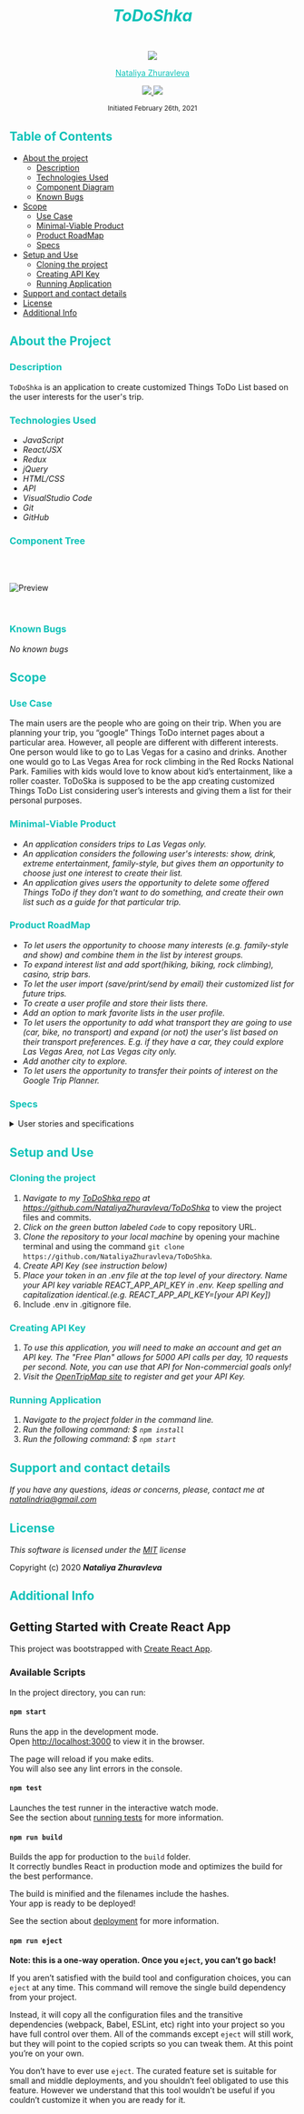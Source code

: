 # <p style="color:#0ec2b8" align="center">_ToDoShka_</p>

<p align="center">
    <!-- Project Avatar -->
    <br>
    <a href="https://github.com/NataliyaZhuravleva">
        <img src="https://avatars.githubusercontent.com/u/26223609?s=400&u=eba3685b0fa16a0c66c8dec64c2cd7886929b509&v=4">
    </a>
    <!-- GitHub Link -->
   <p align="center">
        <a href="https://github.com/NataliyaZhuravleva" style="color: #0ec2b8;">Nataliya Zhuravleva</a>
    </p>
    <!-- LinkedIn -->
    <p align="center">
        <a href="mailto:natalindria@gmail.com">
            <img src="https://img.shields.io/badge/Email-00AAAB??style=social&logo=gmail&labelColor=00AAAB">
        </a>  
        <a href="https://www.linkedin.com/in/nataliya-zhuravleva/">
            <img src="https://img.shields.io/badge/LinkedIn-00AAAB??style=social&logo=linkedin&labelColor=00AAAB">
        </a>      
    </p>    
</p>
<p align="center">
  <small>Initiated February 26th, 2021</small>
</p>

## <span style="color:#0ec2b8">Table of Contents</span>
* <a href="#about">About the project</a>
  * <a href="#description">Description</a>
  * <a href="#used">Technologies Used</a>
  * <a href="#tree">Component Diagram</a>
  * <a href="#bugs">Known Bugs</a>
* <a href="#scope">Scope</a>
  * <a href="#usecase">Use Case</a>
  * <a href="#mvp">Minimal-Viable Product</a>
  * <a href="#roadmap">Product RoadMap</a>
  * <a href="#specs">Specs</a>
* <a href="#setup">Setup and Use</a>
  * <a href="#cloning">Cloning the project</a>
  * <a href="#API">Creating API Key</a>
  * <a href="#running">Running Application</a> 
* <a href="#contact">Support and contact details</a>
* <a href="#license">License</a>
* <a href="#additional">Additional Info</a>

## <span style="color:#0ec2b8" id="about">About the Project</span>
### <span style="color:#0ec2b8" id="description">Description</span>

`ToDoShka` is an application to create customized Things ToDo List based on the user interests for the user's trip. 

### <span style="color:#0ec2b8" id="used">Technologies Used</span>

* _JavaScript_
* _React/JSX_
* _Redux_
* _jQuery_
* _HTML/CSS_
* _API_
* _VisualStudio Code_
* _Git_
* _GitHub_

### <span style="color:#0ec2b8" id="tree">Component Tree</span>
<br>
<br>

![Preview](src/img/ToDoShka.png)

<br>

### <span style="color:#0ec2b8" id="bugs">Known Bugs</span>

_No known bugs_

## <span style="color:#0ec2b8" id="scope">Scope</span>
### <span style="color:#0ec2b8" id="usecase">Use Case</span>
The main users are the people who are going on their trip. When you are planning your trip, you “google” Things ToDo internet pages about a particular area. However, all people are different with different interests. One person would like to go to Las Vegas for a casino and drinks. Another one would go to Las Vegas Area for rock climbing in the Red Rocks National Park. Families with kids would love to know about kid’s entertainment, like a roller coaster. ToDoSka is supposed to be the app creating customized Things ToDo List considering user’s interests and giving them a list for their personal purposes.

### <span style="color:#0ec2b8" id="mvp">Minimal-Viable Product</span>
* _An application considers trips to Las Vegas only._
* _An application considers the following user's interests: show, drink, extreme entertainment, family-style, but gives them an opportunity to choose just one interest to create their list._
* _An application gives users the opportunity to delete some offered Things ToDo if they don't want to do something, and create their own list such as a guide for that particular trip._
### <span style="color:#0ec2b8" id="roadmap">Product RoadMap</span>
* _To let users the opportunity to choose many interests (e.g. family-style and show) and combine them in the list by interest groups._
* _To expand interest list and add sport(hiking, biking, rock climbing), casino, strip bars._
* _To let the user import (save/print/send by email) their customized list for future trips._
* _To create a user profile and store their lists there._
* _Add an option to mark favorite lists in the user profile._
* _To let users the opportunity to add what transport they are going to use (car, bike, no transport) and expand (or not) the user's list based on their transport preferences. E.g. if they have a car, they could explore Las Vegas Area, not Las Vegas city only._
* _Add another city to explore._
* _To let users the opportunity to transfer their points of interest on the Google Trip Planner._

### <span style="color:#0ec2b8" id="specs">Specs</span>
 <details>
  <summary>User stories and specifications</summary>
  <table>
    <tr>
      <th><span style="color:#c4f4ef">Story 01</span> 
 </th><th></th>
    </tr>
    <tr>
      <td> <span style="color:#c4f4ef">User Story</span> </td>
      <td><span style="color:#c4f4ef">As a user, I want to be able to choose Las Vegas as a city to travel, and see what kind of activity I can do there.</span></td>
    </tr>
    <tr>
      <td><b>Behavior 01-A </b></td>
      <td><b>User is able to get a list of activities possible in Las Vegas.</b></td>
    </tr>
    <tr>
      <td> Input </td>
      <td>Open a website</td>
    </tr>
    <tr>
      <td> Output </td>
      <td>Show, Drink, Extreme Entartainment, Family-style</td>
    </tr>
    <tr>
      <td> Notes </td>
      <td></td>
    </tr>
    <tr>
      <td> Completion </td>
      <td>True</td>
    </tr>
  </table>

  <hr><hr>

  <table>
    <tr>
      <th> <span style="color:#c4f4ef">Story 02</span> </th><th></th>
    </tr>
    <tr>
      <td> <span style="color:#c4f4ef">User Story</span> </td>
      <td><span style="color:#c4f4ef">As a user, I want to be able to choose from a list of activities one activity I am interested in.</span></td>
    </tr>
    <tr>
      <td> <b>Behavior 02-A </b></td>
      <td><b>User is able to choose Show and get a list of show in Las Vegas.</b></td>
    </tr>
    <tr>
      <td> Input </td>
      <td>Show</td>
    </tr>
    <tr>
      <td> Output </td>
      <td>List of Show in LasVegas</td>
    </tr>
    <tr>
      <td> Notes </td>
      <td>Research APIs for show</td>
    </tr>
    <tr>
      <td> Completion </td>
      <td>True</td>
    </tr>
    <tr>
      <td> <b>Behavior 02-B</b> </td>
      <td><b>User is able to choose Drink and get a list of bars in Las Vegas.</b></td>
    </tr>
    <tr>
      <td> Input </td>
      <td>Drink</td>
    </tr>
    <tr>
      <td> Output </td>
      <td>List of bars in Las Vegas</td>
    </tr>
    <tr>
      <td> Notes </td>
      <td>Research APIs for restaurants in Las Vegas.</td>
    </tr>
    <tr>
      <td> Completion </td>
      <td>True</td>
    </tr>
    <tr>
      <td> <b>Behavior 02-C </b></td>
      <td><b>User is able to choose Extreme Entertainment and get a list of extreme attractions in Las Vegas.</b></td>
    </tr>
    <tr>
      <td> Input </td>
      <td>Extreme Entertainment</td>
    </tr>
    <tr>
      <td> Output </td>
      <td>List of extreme attractions in Las Vegas.</td>
    </tr>
    <tr>
      <td> Notes </td>
      <td>Research APIs for extreme attractions in Las Vegas.</td>
    </tr>
    <tr>
      <td> Completion </td>
      <td>True</td>
    </tr>
    <tr>
      <td> <b>Behavior 02-D </b></td>
      <td><b>User is able to choose Family-style and get a list of kid's attractions in Las Vegas.</b></td>
    </tr>
    <tr>
      <td> Input </td>
      <td>Family-style</td>
    </tr>
    <tr>
      <td> Output </td>
      <td>List of kid's attractions in Las Vegas.</td>
    </tr>
    <tr>
      <td> Notes </td>
      <td>Research APIs for kid's attractions in Las Vegas.</td>
    </tr>
    <tr>
      <td> Completion </td>
      <td>True</td>
    </tr>
  </table>
  
  <hr><hr>

  <table>
    <tr>
      <th> <span style="color:#c4f4ef">Story 03</span> </th><th></th>
    </tr>
    <tr>
      <td> <span style="color:#c4f4ef">User Story</span> </td>
      <td><span style="color:#c4f4ef">As a user, I want to be able to delete some offered Thins ToDo if I don't want to do that, so I am able to get my own list as a guide for my trip to Las Vegas.</span></td>
    </tr>
    <tr>
      <td> <b>Behavior 03-A</b> </td>
      <td><b>User is able to delete particular Thing ToDo from their list.</b></td>
    </tr>
    <tr>
      <td> Input </td>
      <td>delete item from list</td>
    </tr>
    <tr>
      <td> Output </td>
      <td>Item deleted from the user list</td>
    </tr>
    <tr>
      <td> Notes </td>
      <td></td>
    </tr>
    <tr>
      <td> Completion </td>
      <td>True</td>
    </tr>
  </table>

</details>

## <span style="color:#0ec2b8" id="setup">Setup and Use</span>
### <span style="color:#0ec2b8" id="cloning">Cloning the project</span>
1. _Navigate to my [ToDoShka repo](https://github.com/NataliyaZhuravleva/ToDoShka) at https://github.com/NataliyaZhuravleva/ToDoShka_ to view the project files and commits.
2. _Click on the green button labeled `Code`_ to copy repository URL.
3. _Clone the repository to your local machine_ by opening your machine terminal and using the command `git clone https://github.com/NataliyaZhuravleva/ToDoShka`.
4. _Create API Key (see instruction below)_
5. _Place your token in an .env file at the top level of your directory. Name your API key variable REACT_APP_API_KEY in .env. Keep spelling and capitalization identical.(e.g. REACT_APP_API_KEY=[your API Key])_
6. Include .env in .gitignore file. 

### <span style="color:#0ec2b8" id="API">Creating API Key</span>

1. _To use this application, you will need to make an account and get an API key. The "Free Plan" allows for 5000 API calls per day, 10 requests per second. Note, you can use that API for Non-commercial goals only!_ 
2. _Visit the [OpenTripMap site](https://opentripmap.io/register) to register and get your API Key._

### <span style="color:#0ec2b8" id="running">Running Application</span> 

1. _Navigate to the project folder in the command line._
2. _Run the following command: $ `npm install`_
3. _Run the following command: $ `npm start`_

## <span style="color:#0ec2b8" id="contact">Support and contact details</span>

_If you have any questions, ideas or concerns, please, contact me at [natalindria@gmail.com](mailto:natalindria@gmail.com)_

## <span style="color:#0ec2b8" id="license">License</span> 

*This software is licensed under the [MIT](https://choosealicense.com/licenses/mit/) license*

Copyright (c) 2020 **_Nataliya Zhuravleva_**


## <span style="color:#0ec2b8" id="additional">Additional Info</span>
## Getting Started with Create React App

This project was bootstrapped with [Create React App](https://github.com/facebook/create-react-app).

### Available Scripts

In the project directory, you can run:

#### `npm start`

Runs the app in the development mode.\
Open [http://localhost:3000](http://localhost:3000) to view it in the browser.

The page will reload if you make edits.\
You will also see any lint errors in the console.

#### `npm test`

Launches the test runner in the interactive watch mode.\
See the section about [running tests](https://facebook.github.io/create-react-app/docs/running-tests) for more information.

#### `npm run build`

Builds the app for production to the `build` folder.\
It correctly bundles React in production mode and optimizes the build for the best performance.

The build is minified and the filenames include the hashes.\
Your app is ready to be deployed!

See the section about [deployment](https://facebook.github.io/create-react-app/docs/deployment) for more information.

#### `npm run eject`

**Note: this is a one-way operation. Once you `eject`, you can’t go back!**

If you aren’t satisfied with the build tool and configuration choices, you can `eject` at any time. This command will remove the single build dependency from your project.

Instead, it will copy all the configuration files and the transitive dependencies (webpack, Babel, ESLint, etc) right into your project so you have full control over them. All of the commands except `eject` will still work, but they will point to the copied scripts so you can tweak them. At this point you’re on your own.

You don’t have to ever use `eject`. The curated feature set is suitable for small and middle deployments, and you shouldn’t feel obligated to use this feature. However we understand that this tool wouldn’t be useful if you couldn’t customize it when you are ready for it.